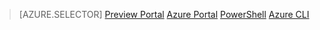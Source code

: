 > [AZURE.SELECTOR]
[Preview Portal](traffic-manager-get-started-create-profile-classic-preview-portal.md)
[Azure Portal](traffic-manager-get-started-create-profile-classic-portal.md)
[PowerShell](traffic-manager-get-started-create-profile-classic-ps.md)
[Azure CLI](traffic-manager-get-started-create-profile-classic-cli.md)
